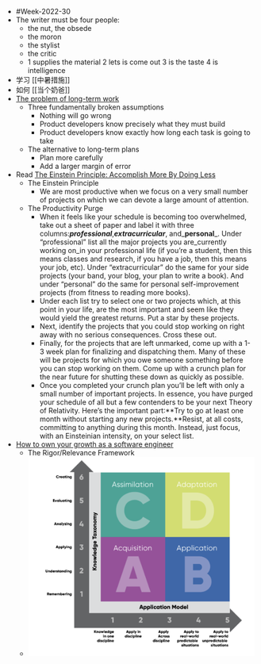 - #Week-2022-30
- The writer must be four people:
	- the nut, the obsede
	- the moron
	- the stylist
	- the critic
	- 1 supplies the material
	  2 lets is come out
	  3 is the taste
	  4 is intelligence
- 学习 [[中暑措施]]
- 如何 [[当个奶爸]]
- [The problem of long-term work](https://lucasfcosta.com/2022/07/15/long-term-plans-dont-work.html)
	- Three fundamentally broken assumptions
		- Nothing will go wrong
		- Product developers know precisely what they must build
		- Product developers know exactly how long each task is going to take
	- The alternative to long-term plans
		- Plan more carefully
		- Add a larger margin of error
- Read [The Einstein Principle: Accomplish More By Doing Less](https://www.calnewport.com/blog/2007/10/10/the-einstein-principle-accomplish-more-by-doing-less/)
	- The Einstein Principle
		- We are most productive when we focus on a very small number of projects on which we can devote a large amount of attention.
	- The Productivity Purge
		- When it feels like your schedule is becoming too overwhelmed, take out a sheet of paper and label it with three columns:_**professional**_,_**extracurricular**_, and_**personal**_. Under “professional” list all the major projects you are_currently working on_in your professional life (if you’re a student, then this means classes and research, if you have a job, then this means your job, etc). Under “extracurricular” do the same for your side projects (your band, your blog, your plan to write a book). And under “personal” do the same for personal self-improvement projects (from fitness to reading more books).
		- Under each list try to select one or two projects which, at this point in your life, are the most important and seem like they would yield the greatest returns. Put a star by these projects.
		- Next, identify the projects that you could stop working on right away with no serious consequences. Cross these out.
		- Finally, for the projects that are left unmarked, come up with a 1-3 week plan for finalizing and dispatching them. Many of these will be projects for which you owe someone something before you can stop working on them. Come up with a crunch plan for the near future for shutting these down as quickly as possible.
		- Once you completed your crunch plan you’ll be left with only a small number of important projects. In essence, you have purged your schedule of all but a few contenders to be your next Theory of Relativity. Here’s the important part:**Try to go at least one month without starting any new projects.**Resist, at all costs, committing to anything during this month. Instead, just focus, with an Einsteinian intensity, on your select list.
- [How to own your growth as a software engineer](https://build.betterup.com/how-to-own-your-growth-as-a-software-engineer/)
	- The Rigor/Relevance Framework
	- ![[The Rigor/Relevance Framewor](https://leadered.com/rigor-relevance-and-relationships-frameworks/)](../assets/image_1658751663098_0.png)